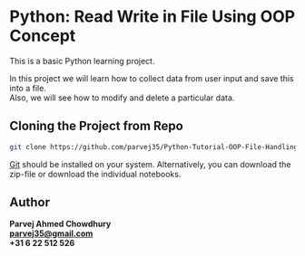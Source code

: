 # Python: Read Write in File Using OOP Concept
This is a basic Python learning project.

In this project we will learn how to collect data from user input and save this into a file.<br>
Also, we will see how to modify and delete a particular data.

## Cloning the Project from Repo

```sh
git clone https://github.com/parvej35/Python-Tutorial-OOP-File-Handling.git
```
[Git](https://git-scm.com/downloads) should be installed on your system.
Alternatively, you can download the zip-file or download the individual notebooks.

## Author

<b>Parvej Ahmed Chowdhury</b><br>
<b>parvej35@gmail.com</b><br>
<b>+31 6 22 512 526</b><br>

